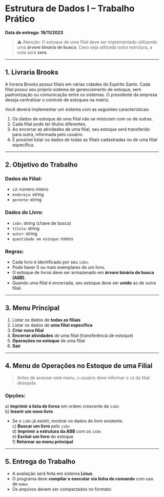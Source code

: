 # Estrutura de Dados I – Trabalho Prático

**Data de entrega: 19/11/2023**

> ⚠️ Atenção: O estoque de uma filial deve ser implementado utilizando uma **árvore binária de busca**. Caso seja utilizada outra estrutura, a nota será **zero**.

---

## 1. Livraria Brooks

A livraria Brooks possui filiais em várias cidades do Espírito Santo. Cada filial possui seu próprio sistema de gerenciamento de estoque, sem padronização ou comunicação entre os sistemas. O presidente da empresa deseja centralizar o controle de estoques na matriz.

Você deverá implementar um sistema com as seguintes características:

1. Os dados de estoque de uma filial não se misturam com os de outras.
2. Cada filial pode ter títulos diferentes.
3. Ao encerrar as atividades de uma filial, seu estoque será transferido para outra, informada pelo usuário.
4. É possível listar os dados de todas as filiais cadastradas ou de uma filial específica.

---

## 2. Objetivo do Trabalho

### Dados da Filial:
- `id`: número inteiro
- `endereço`: string
- `gerente`: string

### Dados do Livro:
- `isbn`: string (chave de busca)
- `título`: string
- `autor`: string
- `quantidade em estoque`: inteiro

### Regras:
- Cada livro é identificado por seu `isbn`.
- Pode haver 0 ou mais exemplares de um livro.
- O estoque de livros deve ser armazenado em **árvore binária de busca (ABB)**.
- Quando uma filial é encerrada, seu estoque deve ser **unido** ao de outra filial.

---

## 3. Menu Principal

1. Listar os dados de **todas as filiais**
2. Listar os dados de **uma filial específica**
3. **Criar nova filial**
4. **Encerrar atividades** de uma filial (transferência de estoque)
5. **Operações no estoque** de uma filial
6. **Sair**

---

## 4. Menu de Operações no Estoque de uma Filial

> Antes de acessar este menu, o usuário deve informar o `id` da filial desejada.

### Opções:

a) **Imprimir a lista de livros** em ordem crescente de `isbn`  
b) **Inserir um novo livro**  
   - Se o `isbn` já existir, mostrar os dados do livro existente.  
c) **Buscar um livro** pelo `isbn`  
d) **Imprimir a estrutura da ABB** com os `isbn`  
e) **Excluir um livro** do estoque  
f) **Retornar ao menu principal**

---

## 5. Entrega do Trabalho

- A avaliação será feita em sistema **Linux**.
- O programa deve **compilar e executar via linha de comando** com uso de `make`.
- Os arquivos devem ser compactados no formato:


